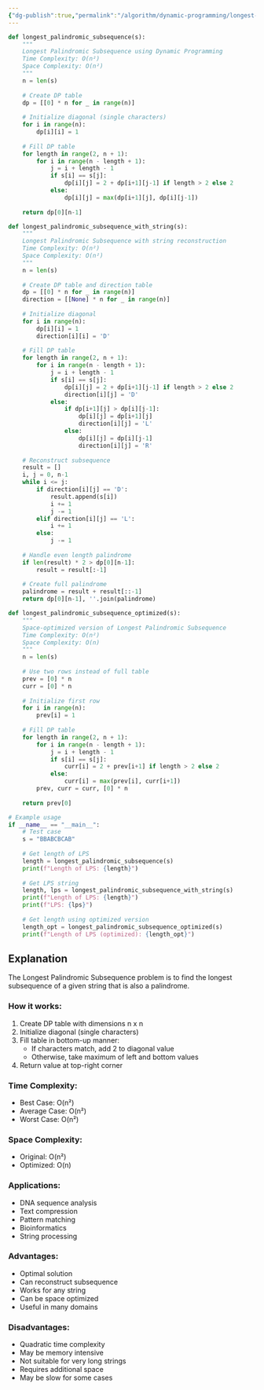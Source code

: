 ```yaml
---
{"dg-publish":true,"permalink":"/algorithm/dynamic-programming/longest-palindromic-subsequence/"}
---
```


```python
def longest_palindromic_subsequence(s):
    """
    Longest Palindromic Subsequence using Dynamic Programming
    Time Complexity: O(n²)
    Space Complexity: O(n²)
    """
    n = len(s)
    
    # Create DP table
    dp = [[0] * n for _ in range(n)]
    
    # Initialize diagonal (single characters)
    for i in range(n):
        dp[i][i] = 1
    
    # Fill DP table
    for length in range(2, n + 1):
        for i in range(n - length + 1):
            j = i + length - 1
            if s[i] == s[j]:
                dp[i][j] = 2 + dp[i+1][j-1] if length > 2 else 2
            else:
                dp[i][j] = max(dp[i+1][j], dp[i][j-1])
    
    return dp[0][n-1]

def longest_palindromic_subsequence_with_string(s):
    """
    Longest Palindromic Subsequence with string reconstruction
    Time Complexity: O(n²)
    Space Complexity: O(n²)
    """
    n = len(s)
    
    # Create DP table and direction table
    dp = [[0] * n for _ in range(n)]
    direction = [[None] * n for _ in range(n)]
    
    # Initialize diagonal
    for i in range(n):
        dp[i][i] = 1
        direction[i][i] = 'D'
    
    # Fill DP table
    for length in range(2, n + 1):
        for i in range(n - length + 1):
            j = i + length - 1
            if s[i] == s[j]:
                dp[i][j] = 2 + dp[i+1][j-1] if length > 2 else 2
                direction[i][j] = 'D'
            else:
                if dp[i+1][j] > dp[i][j-1]:
                    dp[i][j] = dp[i+1][j]
                    direction[i][j] = 'L'
                else:
                    dp[i][j] = dp[i][j-1]
                    direction[i][j] = 'R'
    
    # Reconstruct subsequence
    result = []
    i, j = 0, n-1
    while i <= j:
        if direction[i][j] == 'D':
            result.append(s[i])
            i += 1
            j -= 1
        elif direction[i][j] == 'L':
            i += 1
        else:
            j -= 1
    
    # Handle even length palindrome
    if len(result) * 2 > dp[0][n-1]:
        result = result[:-1]
    
    # Create full palindrome
    palindrome = result + result[::-1]
    return dp[0][n-1], ''.join(palindrome)

def longest_palindromic_subsequence_optimized(s):
    """
    Space-optimized version of Longest Palindromic Subsequence
    Time Complexity: O(n²)
    Space Complexity: O(n)
    """
    n = len(s)
    
    # Use two rows instead of full table
    prev = [0] * n
    curr = [0] * n
    
    # Initialize first row
    for i in range(n):
        prev[i] = 1
    
    # Fill DP table
    for length in range(2, n + 1):
        for i in range(n - length + 1):
            j = i + length - 1
            if s[i] == s[j]:
                curr[i] = 2 + prev[i+1] if length > 2 else 2
            else:
                curr[i] = max(prev[i], curr[i+1])
        prev, curr = curr, [0] * n
    
    return prev[0]

# Example usage
if __name__ == "__main__":
    # Test case
    s = "BBABCBCAB"
    
    # Get length of LPS
    length = longest_palindromic_subsequence(s)
    print(f"Length of LPS: {length}")
    
    # Get LPS string
    length, lps = longest_palindromic_subsequence_with_string(s)
    print(f"Length of LPS: {length}")
    print(f"LPS: {lps}")
    
    # Get length using optimized version
    length_opt = longest_palindromic_subsequence_optimized(s)
    print(f"Length of LPS (optimized): {length_opt}")
```

## Explanation
The Longest Palindromic Subsequence problem is to find the longest subsequence of a given string that is also a palindrome.

### How it works:
1. Create DP table with dimensions n x n
2. Initialize diagonal (single characters)
3. Fill table in bottom-up manner:
   - If characters match, add 2 to diagonal value
   - Otherwise, take maximum of left and bottom values
4. Return value at top-right corner

### Time Complexity:
- Best Case: O(n²)
- Average Case: O(n²)
- Worst Case: O(n²)

### Space Complexity:
- Original: O(n²)
- Optimized: O(n)

### Applications:
- DNA sequence analysis
- Text compression
- Pattern matching
- Bioinformatics
- String processing

### Advantages:
- Optimal solution
- Can reconstruct subsequence
- Works for any string
- Can be space optimized
- Useful in many domains

### Disadvantages:
- Quadratic time complexity
- May be memory intensive
- Not suitable for very long strings
- Requires additional space
- May be slow for some cases 